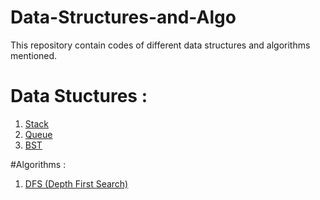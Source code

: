 # Data-Structures-and-Algo
This repository contain codes of different data structures and algorithms mentioned.

# Data Stuctures : 
1. [Stack](https://github.com/k3x9/Data-Structures-and-Algo/tree/main/Stack)
2. [Queue](https://github.com/k3x9/Data-Structures-and-Algo/tree/main/Queue)
3. [BST](https://github.com/k3x9/Data-Structures-and-Algo/tree/main/Binary%20Search%20Tree)

#Algorithms :
1. [DFS (Depth First Search)](https://github.com/k3x9/Data-Structures-and-Algo/tree/main/DFS)
